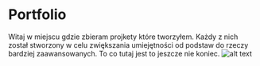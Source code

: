 # Portfolio
Witaj w miejscu gdzie zbieram projkety które tworzyłem.
Każdy z nich został stworzony w celu zwiększania umiejętności od podstaw do rzeczy bardziej zaawansowanych.
To co tutaj jest to jeszcze nie koniec.
![alt text](https://media.discordapp.net/attachments/468740490842603530/920316530087059486/a5946cd064fbb44ffbe608c39b4dc92b3984b055r1-668-564v2_00.jpg)
